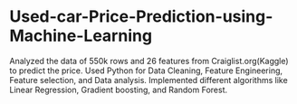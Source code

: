 # Used-car-Price-Prediction-using-Machine-Learning
Analyzed the data of 550k rows and 26 features from Craiglist.org(Kaggle) to predict the price.  Used Python for Data Cleaning, Feature Engineering, Feature selection, and Data analysis.  Implemented different algorithms like Linear Regression, Gradient boosting, and Random Forest.
